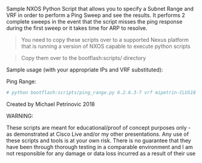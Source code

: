 Sample NXOS Python Script that allows you to specify a Subnet Range and VRF in order to perform a Ping Sweep and see the results. It performs 2 complete sweeps in the event that the script misses the ping response during the first sweep or it takes time for ARP to resolve.

> You need to copy these scripts over to a supported Nexus platform that is running a version of NXOS capable to execute python scripts

> Copy them over to the bootflash:scripts/ directory

Sample usage (with your appropriate IPs and VRF substituted):

Ping Range:
```YAML
# python bootflash:scripts/ping_range.py 6.2.6.3-7 vrf mipetrin-CLUS18
```

Created by Michael Petrinovic 2018

WARNING:

These scripts are meant for educational/proof of concept purposes only - as demonstrated at Cisco Live and/or my other presentations. Any use of these scripts and tools is at your own risk. There is no guarantee that they have been through thorough testing in a comparable environment and I am not responsible for any damage or data loss incurred as a result of their use
